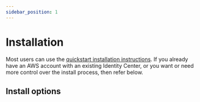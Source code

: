 ```yaml
---
sidebar_position: 1
---
```

# Installation

Most users can use the [quickstart installation instructions](/docs/quickstart#installation). If you already have an AWS account with an existing Identity Center, or you want or need more control over the install process, then refer below.

## Install options


